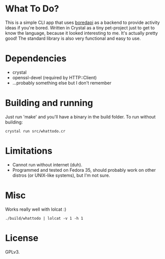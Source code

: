 # What To Do?

This is a simple CLI app that uses [boredapi](https://www.boredapi.com/) as a backend to provide activity ideas if you're bored. Written in Crystal as a tiny pet-project just to get to know the language, because it looked interesting to me. It's actually pretty good! The standard library is also very functional and easy to use.

# Dependencies

* crystal
* openssl-devel (required by HTTP::Client)
* ...probably something else but I don't remember

# Building and running

Just run 'make' and you'll have a binary in the build folder. To run without building:

    crystal run src/whattodo.cr

# Limitations

* Cannot run without internet (duh).
* Programmed and tested on Fedora 35, should probably work on other distros (or UNIX-like systems), but I'm not sure.

# Misc

Works really well with lolcat :)

    ./build/whattodo | lolcat -v 1 -h 1

# License

GPLv3.
